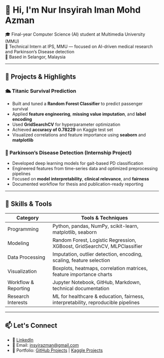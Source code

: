 # 👋 Hi, I'm Nur Insyirah Iman Mohd Azman

🎓 Final-year Computer Science (AI) student at Multimedia University (MMU)  
🧠 Technical Intern at IPS, MMU — focused on AI-driven medical research and Parkinson’s Disease detection  
📍 Based in Selangor, Malaysia

---

## 🚀 Projects & Highlights

### 🛳 Titanic Survival Prediction
- Built and tuned a **Random Forest Classifier** to predict passenger survival
- Applied **feature engineering**, **missing value imputation**, and **label encoding**
- Used **GridSearchCV** for hyperparameter optimization
- Achieved **accuracy of 0.78229** on Kaggle test set
- Visualized correlations and feature importance using **seaborn** and **matplotlib**

### 🧬 Parkinson’s Disease Detection (Internship Project)
- Developed deep learning models for gait-based PD classification
- Engineered features from time-series data and optimized preprocessing pipelines
- Focused on **model interpretability**, **clinical relevance**, and **fairness**
- Documented workflow for thesis and publication-ready reporting

---

## 🧠 Skills & Tools

| Category              | Tools & Techniques                                                                 |
|-----------------------|-------------------------------------------------------------------------------------|
| Programming           | Python, pandas, NumPy, scikit-learn, matplotlib, seaborn                           |
| Modeling              | Random Forest, Logistic Regression, XGBoost, GridSearchCV, MLPClassifier           |
| Data Processing       | Imputation, outlier detection, encoding, scaling, feature selection                |
| Visualization         | Boxplots, heatmaps, correlation matrices, feature importance charts                |
| Workflow & Reporting  | Jupyter Notebook, GitHub, Markdown, technical documentation                        |
| Research Interests    | ML for healthcare & education, fairness, interpretability, reproducible pipelines  |

---

## 📫 Let's Connect

- 💼 [LinkedIn]([https://www.linkedin.com/in/yourprofile](https://www.linkedin.com/in/insyirah-azman-022849213/))
- 📧 Email: insyirazman@gmail.com
- 🧠 Portfolio: [GitHub Projects](https://github.com/yourusername) | [Kaggle Projects](https://www.kaggle.com/insyirahazman)
